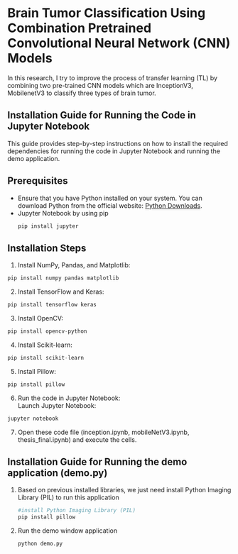 # Brain Tumor Classification Using Combination Pretrained Convolutional Neural Network (CNN) Models

In this research, I try to improve the process of transfer learning (TL) by combining two pre-trained CNN models which are InceptionV3, MobilenetV3 to classify three types of brain tumor.

## Installation Guide for Running the Code in Jupyter Notebook

This guide provides step-by-step instructions on how to install the required dependencies for running the code in Jupyter Notebook and running the demo application. 

## Prerequisites
- Ensure that you have Python installed on your system. You can download Python from the official website: [Python Downloads](https://www.python.org/downloads/).
- Jupyter Notebook by using pip
  ```bash
  pip install jupyter
  ```

## Installation Steps

1. Install NumPy, Pandas, and Matplotlib:

```python
pip install numpy pandas matplotlib
```
2. Install TensorFlow and Keras:
```python
pip install tensorflow keras
```
3. Install OpenCV:
```python
pip install opencv-python
```
4. Install Scikit-learn:
```python
pip install scikit-learn
```
5. Install Pillow:
```python
pip install pillow
```
6. Run the code in Jupyter Notebook:  
Launch Jupyter Notebook:
```bash
jupyter notebook
```
7. Open these code file (inception.ipynb, mobileNetV3.ipynb, thesis_final.ipynb) and execute the cells. 

## Installation Guide for Running the demo application (demo.py)
1. Based on previous installed libraries, we just need install Python Imaging Library (PIL) to run this application
   ```bash
   #install Python Imaging Library (PIL)
   pip install pillow
   ```
2. Run the demo window application
   ```bash
   python demo.py
   ```
